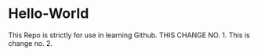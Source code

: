 # Hello-World
This Repo is strictly for use in learning Github. 
THIS CHANGE NO. 1.
This is change no. 2.

